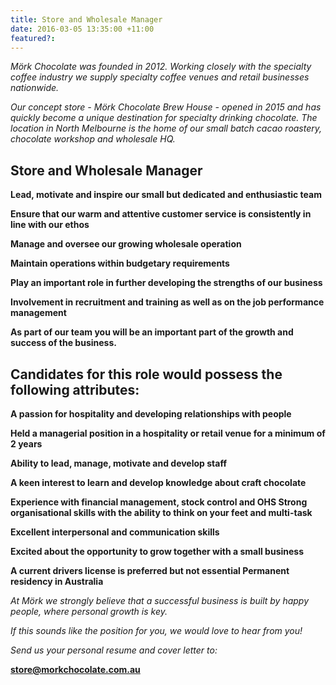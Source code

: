 ```yaml
---
title: Store and Wholesale Manager
date: 2016-03-05 13:35:00 +11:00
featured?: 
---
```


*Mörk Chocolate was founded in 2012. Working closely with the specialty coffee industry we supply specialty coffee venues and retail businesses nationwide.* 

*Our concept store - Mörk Chocolate Brew House - opened in 2015 and has quickly become a unique destination for specialty drinking chocolate. The location in North Melbourne is the home of our small batch cacao roastery, chocolate workshop and wholesale HQ.*

 
## Store and Wholesale Manager

**Lead, motivate and inspire our small but dedicated and enthusiastic team**

**Ensure that our warm and attentive customer service is consistently in line with our ethos**

**Manage and oversee our growing wholesale operation**

**Maintain operations within budgetary requirements**

**Play an important role in further developing the strengths of our business**

**Involvement in recruitment and training as well as on the job performance management**

**As part of our team you will be an important part of the growth and success of the business.**

## Candidates for this role would possess the following attributes:

**A passion for hospitality and developing relationships with people**

**Held a managerial position in a hospitality or retail venue for a minimum of 2 years**

**Ability to lead, manage, motivate and develop staff**

**A keen interest to learn and develop knowledge about craft chocolate**

**Experience with financial management, stock control and OHS
Strong organisational skills with the ability to think on your feet and multi-task**

**Excellent interpersonal and communication skills**

**Excited about the opportunity to grow together with a small business**

**A current drivers license is preferred but not essential
Permanent residency in Australia**
 
*At Mörk we strongly believe that a successful business is built by happy people, where personal growth is key.*

*If this sounds like the position for you, we would love to hear from you!*

*Send us your personal resume and cover letter to:*

**store@morkchocolate.com.au**

